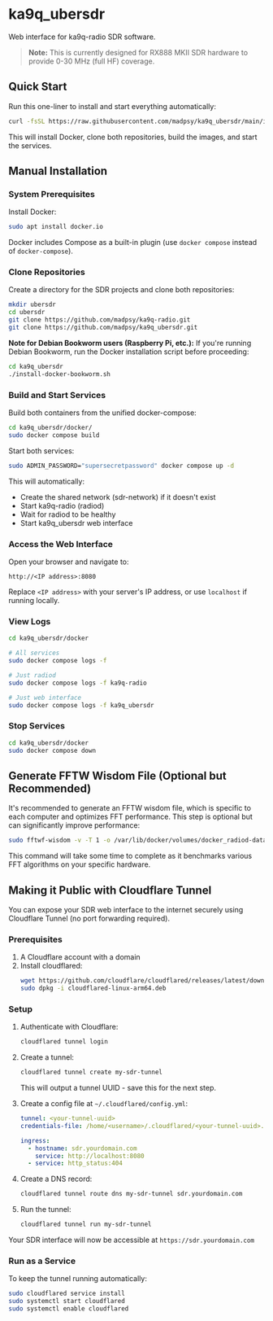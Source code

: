 # ka9q_ubersdr

Web interface for ka9q-radio SDR software.

> **Note:** This is currently designed for RX888 MKII SDR hardware to provide 0-30 MHz (full HF) coverage.

## Quick Start

Run this one-liner to install and start everything automatically:

```bash
curl -fsSL https://raw.githubusercontent.com/madpsy/ka9q_ubersdr/main/install.sh | bash
```

This will install Docker, clone both repositories, build the images, and start the services.

## Manual Installation

### System Prerequisites

Install Docker:
```bash
sudo apt install docker.io
```

Docker includes Compose as a built-in plugin (use `docker compose` instead of `docker-compose`).

### Clone Repositories

Create a directory for the SDR projects and clone both repositories:
```bash
mkdir ubersdr
cd ubersdr
git clone https://github.com/madpsy/ka9q-radio.git
git clone https://github.com/madpsy/ka9q_ubersdr.git
```

**Note for Debian Bookworm users (Raspberry Pi, etc.):** If you're running Debian Bookworm, run the Docker installation script before proceeding:
```bash
cd ka9q_ubersdr
./install-docker-bookworm.sh
```

### Build and Start Services

Build both containers from the unified docker-compose:
```bash
cd ka9q_ubersdr/docker/
sudo docker compose build
```

Start both services:
```bash
sudo ADMIN_PASSWORD="supersecretpassword" docker compose up -d
```

This will automatically:
- Create the shared network (sdr-network) if it doesn't exist
- Start ka9q-radio (radiod)
- Wait for radiod to be healthy
- Start ka9q_ubersdr web interface

### Access the Web Interface

Open your browser and navigate to:
```
http://<IP address>:8080
```

Replace `<IP address>` with your server's IP address, or use `localhost` if running locally.

### View Logs

```bash
cd ka9q_ubersdr/docker

# All services
sudo docker compose logs -f

# Just radiod
sudo docker compose logs -f ka9q-radio

# Just web interface
sudo docker compose logs -f ka9q_ubersdr
```

### Stop Services

```bash
cd ka9q_ubersdr/docker
sudo docker compose down
```
## Generate FFTW Wisdom File (Optional but Recommended)

It's recommended to generate an FFTW wisdom file, which is specific to each computer and optimizes FFT performance. This step is optional but can significantly improve performance:

```bash
sudo fftwf-wisdom -v -T 1 -o /var/lib/docker/volumes/docker_radiod-data/_data/ rof500000 cof36480 cob1920 cob1200 cob960 cob800 cob600 cob480 cob320 cob300 cob200 cob160
```

This command will take some time to complete as it benchmarks various FFT algorithms on your specific hardware.


## Making it Public with Cloudflare Tunnel

You can expose your SDR web interface to the internet securely using Cloudflare Tunnel (no port forwarding required).

### Prerequisites

1. A Cloudflare account with a domain
2. Install cloudflared:
   ```bash
   wget https://github.com/cloudflare/cloudflared/releases/latest/download/cloudflared-linux-arm64.deb
   sudo dpkg -i cloudflared-linux-arm64.deb
   ```

### Setup

1. Authenticate with Cloudflare:
   ```bash
   cloudflared tunnel login
   ```

2. Create a tunnel:
   ```bash
   cloudflared tunnel create my-sdr-tunnel
   ```
   This will output a tunnel UUID - save this for the next step.

3. Create a config file at `~/.cloudflared/config.yml`:
   ```yaml
   tunnel: <your-tunnel-uuid>
   credentials-file: /home/<username>/.cloudflared/<your-tunnel-uuid>.json

   ingress:
     - hostname: sdr.yourdomain.com
       service: http://localhost:8080
     - service: http_status:404
   ```

4. Create a DNS record:
   ```bash
   cloudflared tunnel route dns my-sdr-tunnel sdr.yourdomain.com
   ```

5. Run the tunnel:
   ```bash
   cloudflared tunnel run my-sdr-tunnel
   ```

Your SDR interface will now be accessible at `https://sdr.yourdomain.com`

### Run as a Service

To keep the tunnel running automatically:
```bash
sudo cloudflared service install
sudo systemctl start cloudflared
sudo systemctl enable cloudflared
```
